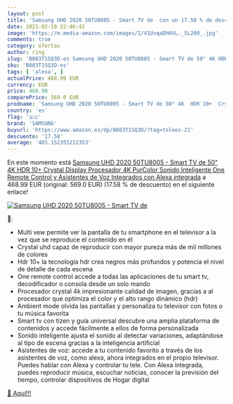 ```yaml
---
layout: post
title: 'Samsung UHD 2020 50TU8005 - Smart TV de  con un 17.58 % de descuento'
date: 2021-02-10 22:46:42
image: 'https://m.media-amazon.com/images/I/41UvqaDhHVL._SL200_.jpg'
comments: true
category: ofertas
author: ring
slug: 'B083T1SQ3D-es Samsung UHD 2020 50TU8005 - Smart TV de 50" 4K HDR 10+...'
sku: 'B083T1SQ3D-es'
tags: [ 'alexa', ]
actualPrice: 468.99 EUR
currency: EUR
price: 468.99
comparePrice: 569.0 EUR
prodname: 'Samsung UHD 2020 50TU8005 - Smart TV de 50" 4K  HDR 10+  Crystal Display  Procesador 4K  PurColor  Sonido Inteligente  One Remote Control y Asistentes de Voz Integrados  con Alexa integrada'
country: 'es'
flag: '🇪🇸'
brand: 'SAMSUNG'
buyurl: 'https://www.amazon.es/dp/B083T1SQ3D/?tag=tolees-21'
descuento: '17.58'
average: '485.152355212353'
---
```


En este momento está [Samsung UHD 2020 50TU8005 - Smart TV de 50" 4K  HDR 10+  Crystal Display  Procesador 4K  PurColor  Sonido Inteligente  One Remote Control y Asistentes de Voz Integrados  con Alexa integrada](https://www.amazon.es/dp/B083T1SQ3D/?tag=tolees-21) a 468.99 EUR (original: 569.0 EUR) (17.58 %  de descuento) en el siguiente enlace!

[![Samsung UHD 2020 50TU8005 - Smart TV de ](https://m.media-amazon.com/images/I/41UvqaDhHVL._SL200_.jpg)](https://www.amazon.es/dp/B083T1SQ3D/?tag=tolees-21)

🔎:

- Multi vew permite ver la pantalla de tu smartphone en el televisor a la vez que se reproduce el contenido en él
- Crystal uhd capaz de reproducir con mayor pureza más de mil millones de colores
- Hdr 10+ la tecnología hdr crea negros más profundos y potencía el nivel de detalle de cada escena
- One remote control accede a todas las aplicaciones de tu smart tv, decodificador o consola desde un solo mando
- Procesador crystal 4k impresionante calidad de imagen, gracias a al procesador que optimiza el color y el alto rango dinámico (hdr)
- Ambient mode olvida las pantallas y personaliza tu televisor con fotos o tu música favorita
- Smart tv con tizen y guía universal descubre una amplia plataforma de contenidos y accede fácilmente a ellos de forma personalizada
- Sonido inteligente ajusta el sonido al detectar variaciones, adaptándose al tipo de escena gracias a la inteligencia artificial
- Asistentes de voz: accede a tu contenido favorito a través de los asistentes de voz, como alexa, ahora integrados en el propio televisor. Puedes hablar con Alexa y controlar tu tele. Con Alexa integrada, puedes reproducir música, escuchar noticias, conocer la previsión del tiempo, controlar dispositivos de Hogar digital

[🛒 Aquí!!!](https://www.amazon.es/dp/B083T1SQ3D/?tag=tolees-21)
